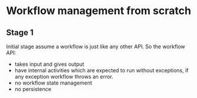 # Workflow management from scratch

## Stage 1
Initial stage assume a workflow is just like any other API. 
So the workflow API:
- takes input and gives output
- have internal activities which are expected to run without exceptions, if any exception workflow throws an error.
- no workflow state management
- no persistence